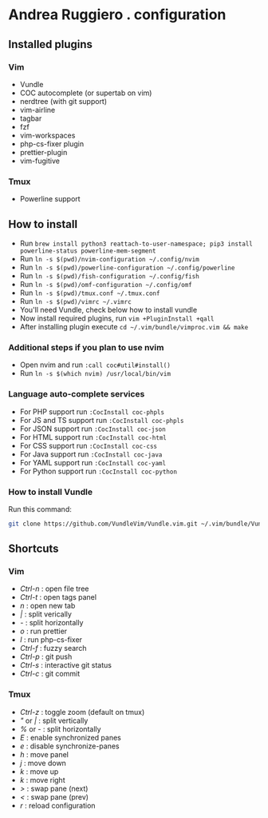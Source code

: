 # Andrea Ruggiero . configuration

## Installed plugins

### Vim
* Vundle 
* COC autocomplete (or supertab on vim)
* nerdtree (with git support)
* vim-airline 
* tagbar
* fzf
* vim-workspaces
* php-cs-fixer plugin
* prettier-plugin
* vim-fugitive

### Tmux
* Powerline support

## How to install

* Run `brew install python3 reattach-to-user-namespace; pip3 install powerline-status powerline-mem-segment`
* Run `ln -s $(pwd)/nvim-configuration ~/.config/nvim`
* Run `ln -s $(pwd)/powerline-configuration ~/.config/powerline`
* Run `ln -s $(pwd)/fish-configuration ~/.config/fish`
* Run `ln -s $(pwd)/omf-configuration ~/.config/omf`
* Run `ln -s $(pwd)/tmux.conf ~/.tmux.conf`
* Run `ln -s $(pwd)/vimrc ~/.vimrc`
* You'll need Vundle, check below how to install vundle
* Now install required plugins, run `vim +PluginInstall +qall`
* After installing plugin execute `cd ~/.vim/bundle/vimproc.vim && make`

### Additional steps if you plan to use nvim

* Open nvim and run `:call coc#util#install()`
* Run `ln -s $(which nvim) /usr/local/bin/vim`

### Language auto-complete services

* For PHP support run `:CocInstall coc-phpls`
* For JS and TS support run `:CocInstall coc-phpls`
* For JSON support run `:CocInstall coc-json`
* For HTML support run `:CocInstall coc-html`
* For CSS support run `:CocInstall coc-css`
* For Java support run `:CocInstall coc-java`
* For YAML support run `:CocInstall coc-yaml`
* For Python support run `:CocInstall coc-python`

### How to install Vundle

Run this command:

```bash
git clone https://github.com/VundleVim/Vundle.vim.git ~/.vim/bundle/Vundle.vim
```

## Shortcuts

### Vim
* *Ctrl-n* : open file tree
* *Ctrl-t* : open tags panel
* *n* : open new tab
* *|* : split verically
* *-* : split horizontally
* *o* : run prettier
* *l* : run php-cs-fixer
* *Ctrl-f* : fuzzy search
* *Ctrl-p* : git push
* *Ctrl-s* : interactive git status
* *Ctrl-c* : git commit

### Tmux
* *Ctrl-z* : toggle zoom (default on tmux)
* *"* or *|* : split vertically
* *%* or *-* : split horizontally
* *E* : enable synchronized panes
* *e* : disable synchronize-panes
* *h* : move panel
* *j* : move down
* *k* : move up
* *k* : move right
* *>* : swap pane (next)
* *<* : swap pane (prev)
* *r* : reload configuration
